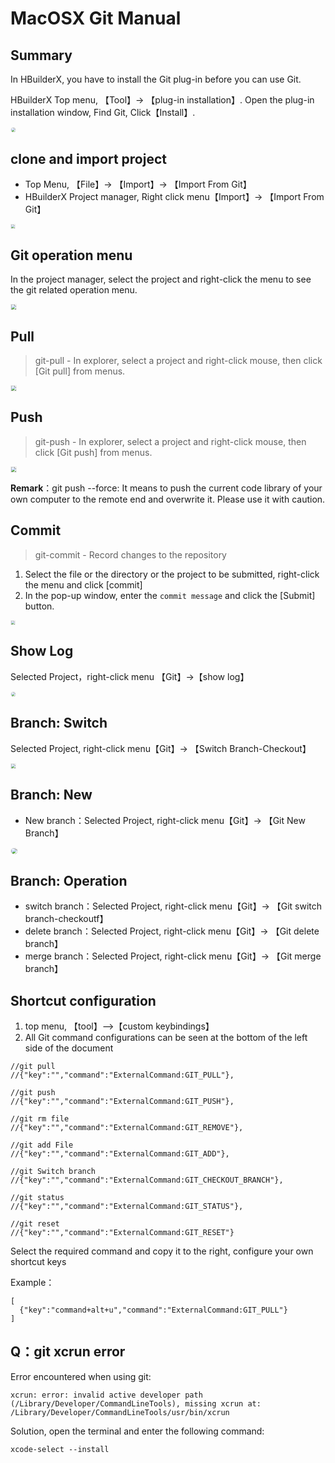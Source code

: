 # MacOSX Git Manual

## Summary

In HBuilderX, you have to install the Git plug-in before you can use Git. 

HBuilderX Top menu, 【Tool】-> 【plug-in installation】. Open the plug-in installation window, Find Git, Click【Install】.

<img src="/static/snapshots/tutorial/source_control/plugin_macosx_en.png" style="zoom: 45%;border: 1px solid #eee;border-radius: 20px;"/>

## clone and import project

- Top Menu, 【File】-> 【Import】-> 【Import From Git】
- HBuilderX Project manager, Right click menu【Import】-> 【Import From Git】

<img src="/static/snapshots/tutorial/source_control/git_macosx_clone_en.jpg" style="zoom:40%;border: 1px solid #eee;" />

## Git operation menu

In the project manager, select the project and right-click the menu to see the git related operation menu.

<img src="/static/snapshots/tutorial/source_control/git-new-show.png" style="zoom:50%; border: 1px solid #eee;" />

## Pull

> git-pull - In explorer, select a project and right-click mouse, then click [Git
>  pull] from menus.

<img src="/static/snapshots/tutorial/source_control/git-new-pull-en.png" style="zoom:50%; border: 1px solid #eee;" />

## Push

> git-push - In explorer, select a project and right-click mouse, then click [Git
>  push] from menus.

<img src="/static/snapshots/tutorial/source_control/git-new-push-en.png" style="zoom:50%; border: 1px solid #eee;" />

**Remark**：git push --force: It means to push the current code library of your own computer to the remote end and overwrite it. Please use it with caution.

## Commit

> git-commit - Record changes to the repository

1. Select the file or the directory or the project to be submitted, right-click the menu and click [commit]
2. In the pop-up window, enter the `commit message` and click the [Submit] button.

<img src="/static/snapshots/tutorial/source_control/git_macosx_ac_en.jpg" style="zoom:40%; border: 1px solid #eee;" />

## Show Log

Selected Project，right-click menu 【Git】->【show log】

<img src="/static/snapshots/tutorial/source_control/git_macosx_log_en.png" style="zoom:45%; border: 1px solid #eee;border-radius: 20px;" />

## Branch: Switch

Selected Project, right-click menu【Git】-> 【Switch Branch-Checkout】
 
<img src="/static/snapshots/tutorial/source_control/git-switch-branch-en.png" style="zoom:45%; border: 1px solid #eee;" />

## Branch: New

- New branch：Selected Project, right-click menu【Git】-> 【Git New Branch】

<img src="/static/snapshots/tutorial/source_control/git_macosx_branch_en.jpg" style="zoom:60%; border: 1px solid #eee;border-radius: 20px;" />

## Branch: Operation
- switch branch：Selected Project, right-click menu【Git】-> 【Git switch branch-checkoutf】
- delete branch：Selected Project, right-click menu【Git】-> 【Git delete branch】
- merge branch：Selected Project, right-click menu【Git】-> 【Git merge branch】 

## Shortcut configuration

1. top menu, 【tool】-->【custom keybindings】
2. All Git command configurations can be seen at the bottom of the left side of the document

```
//git pull
//{"key":"","command":"ExternalCommand:GIT_PULL"},

//git push
//{"key":"","command":"ExternalCommand:GIT_PUSH"},

//git rm file
//{"key":"","command":"ExternalCommand:GIT_REMOVE"},

//git add File
//{"key":"","command":"ExternalCommand:GIT_ADD"},

//git Switch branch
//{"key":"","command":"ExternalCommand:GIT_CHECKOUT_BRANCH"},

//git status
//{"key":"","command":"ExternalCommand:GIT_STATUS"},

//git reset
//{"key":"","command":"ExternalCommand:GIT_RESET"}
```

Select the required command and copy it to the right, configure your own shortcut keys

Example：

```
[  
  {"key":"command+alt+u","command":"ExternalCommand:GIT_PULL"} 
]
```

## Q：git xcrun error

Error encountered when using git:

```
xcrun: error: invalid active developer path (/Library/Developer/CommandLineTools), missing xcrun at: /Library/Developer/CommandLineTools/usr/bin/xcrun
```

Solution, open the terminal and enter the following command:

```
xcode-select --install
```

